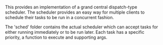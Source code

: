 This provides an implementation of a grand central dispatch-type scheduler.
The scheduler provides an easy way for multiple clients to schedule their tasks
to be run in a concurrent fashion.

The 'sched' folder contains the actual scheduler which can
accept tasks for either running immediately or to be run later. Each task has a
specific priority, a function to execute and supporting args.
